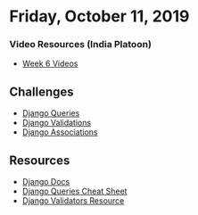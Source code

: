 Friday, October 11, 2019
====================
### Video Resources (India Platoon)
- [Week 6 Videos](https://www.youtube.com/playlist?list=PLu0CiQ7bzwERd7yk9weQbUN5J7G11p0iv)

## Challenges
* [Django Queries](https://github.com/julietplatoon/django-Queries)
* [Django Validations](https://github.com/julietplatoon/django-validations)
* [Django Associations](https://github.com/julietplatoon/django-associations)

## Resources
* [Django Docs](https://docs.djangoproject.com/en/2.2/)
* [Django Queries Cheat Sheet](https://github.com/chrisdl/Django-QuerySet-Cheatsheet)
* [Django Validators Resource](https://docs.djangoproject.com/en/2.2/ref/validators/)
